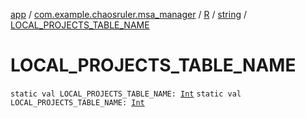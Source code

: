 [app](../../../index.md) / [com.example.chaosruler.msa_manager](../../index.md) / [R](../index.md) / [string](index.md) / [LOCAL_PROJECTS_TABLE_NAME](.)

# LOCAL_PROJECTS_TABLE_NAME

`static val LOCAL_PROJECTS_TABLE_NAME: `[`Int`](https://kotlinlang.org/api/latest/jvm/stdlib/kotlin/-int/index.html)
`static val LOCAL_PROJECTS_TABLE_NAME: `[`Int`](https://kotlinlang.org/api/latest/jvm/stdlib/kotlin/-int/index.html)